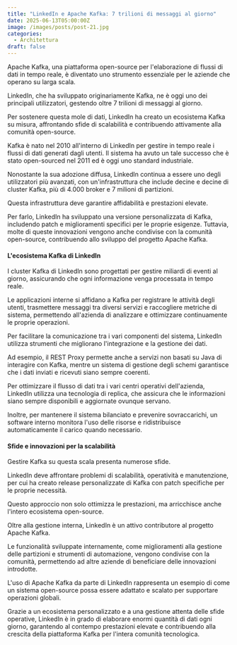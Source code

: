 ```yaml
---
title: "LinkedIn e Apache Kafka: 7 trilioni di messaggi al giorno"
date: 2025-06-13T05:00:00Z
image: /images/posts/post-21.jpg
categories:
  - Architettura
draft: false
---
```


Apache Kafka, una piattaforma open-source per l'elaborazione di flussi di dati in tempo reale, è diventato uno strumento essenziale per le aziende che operano su larga scala.

LinkedIn, che ha sviluppato originariamente Kafka, ne è oggi uno dei principali utilizzatori, gestendo oltre 7 trilioni di messaggi al giorno.

Per sostenere questa mole di dati, LinkedIn ha creato un ecosistema Kafka su misura, affrontando sfide di scalabilità e contribuendo attivamente alla comunità open-source.

Kafka è nato nel 2010 all'interno di LinkedIn per gestire in tempo reale i flussi di dati generati dagli utenti. Il sistema ha avuto un tale successo che è stato open-sourced nel 2011 ed è oggi uno standard industriale.

Nonostante la sua adozione diffusa, LinkedIn continua a essere uno degli utilizzatori più avanzati, con un'infrastruttura che include decine e decine di cluster Kafka, più di 4.000 broker e 7 milioni di partizioni.

Questa infrastruttura deve garantire affidabilità e prestazioni elevate.

Per farlo, LinkedIn ha sviluppato una versione personalizzata di Kafka, includendo patch e miglioramenti specifici per le proprie esigenze. Tuttavia, molte di queste innovazioni vengono anche condivise con la comunità open-source, contribuendo allo sviluppo del progetto Apache Kafka.

#### L'ecosistema Kafka di LinkedIn

I cluster Kafka di LinkedIn sono progettati per gestire miliardi di eventi al giorno, assicurando che ogni informazione venga processata in tempo reale.

Le applicazioni interne si affidano a Kafka per registrare le attività degli utenti, trasmettere messaggi tra diversi servizi e raccogliere metriche di sistema, permettendo all'azienda di analizzare e ottimizzare continuamente le proprie operazioni.

Per facilitare la comunicazione tra i vari componenti del sistema, LinkedIn utilizza strumenti che migliorano l'integrazione e la gestione dei dati.

Ad esempio, il REST Proxy permette anche a servizi non basati su Java di interagire con Kafka, mentre un sistema di gestione degli schemi garantisce che i dati inviati e ricevuti siano sempre coerenti.

Per ottimizzare il flusso di dati tra i vari centri operativi dell'azienda, LinkedIn utilizza una tecnologia di replica, che assicura che le informazioni siano sempre disponibili e aggiornate ovunque servano.

Inoltre, per mantenere il sistema bilanciato e prevenire sovraccarichi, un software interno monitora l'uso delle risorse e ridistribuisce automaticamente il carico quando necessario.

#### Sfide e innovazioni per la scalabilità

Gestire Kafka su questa scala presenta numerose sfide.

LinkedIn deve affrontare problemi di scalabilità, operatività e manutenzione, per cui ha creato release personalizzate di Kafka con patch specifiche per le proprie necessità.

Questo approccio non solo ottimizza le prestazioni, ma arricchisce anche l'intero ecosistema open-source.

Oltre alla gestione interna, LinkedIn è un attivo contributore al progetto Apache Kafka.

Le funzionalità sviluppate internamente, come miglioramenti alla gestione delle partizioni e strumenti di automazione, vengono condivise con la comunità, permettendo ad altre aziende di beneficiare delle innovazioni introdotte.

L'uso di Apache Kafka da parte di LinkedIn rappresenta un esempio di come un sistema open-source possa essere adattato e scalato per supportare operazioni globali.

Grazie a un ecosistema personalizzato e a una gestione attenta delle sfide operative, LinkedIn è in grado di elaborare enormi quantità di dati ogni giorno, garantendo al contempo prestazioni elevate e contribuendo alla crescita della piattaforma Kafka per l'intera comunità tecnologica.
